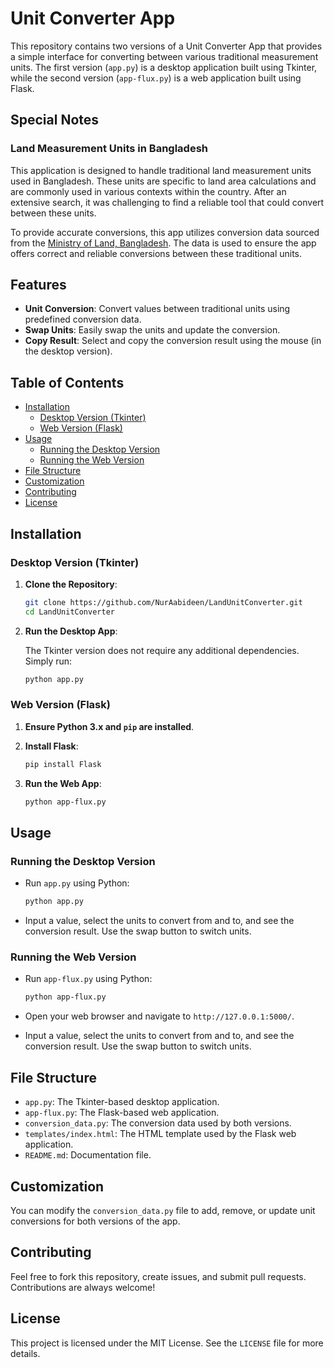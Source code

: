# Unit Converter App

This repository contains two versions of a Unit Converter App that provides a simple interface for converting between various traditional measurement units. The first version (`app.py`) is a desktop application built using Tkinter, while the second version (`app-flux.py`) is a web application built using Flask.

## Special Notes

### Land Measurement Units in Bangladesh

This application is designed to handle traditional land measurement units used in Bangladesh. These units are specific to land area calculations and are commonly used in various contexts within the country. After an extensive search, it was challenging to find a reliable tool that could convert between these units.

To provide accurate conversions, this app utilizes conversion data sourced from the [Ministry of Land, Bangladesh](https://minland.gov.bd/site/page/4e44d7ef-2c36-4483-aa4e-77b294de729c/Land-Measurement-Unit). The data is used to ensure the app offers correct and reliable conversions between these traditional units.

## Features

- **Unit Conversion**: Convert values between traditional units using predefined conversion data.
- **Swap Units**: Easily swap the units and update the conversion.
- **Copy Result**: Select and copy the conversion result using the mouse (in the desktop version).

## Table of Contents

- [Installation](#installation)
  - [Desktop Version (Tkinter)](#desktop-version-tkinter)
  - [Web Version (Flask)](#web-version-flask)
- [Usage](#usage)
  - [Running the Desktop Version](#running-the-desktop-version)
  - [Running the Web Version](#running-the-web-version)
- [File Structure](#file-structure)
- [Customization](#customization)
- [Contributing](#contributing)
- [License](#license)

## Installation

### Desktop Version (Tkinter)

1. **Clone the Repository**:

   ```bash
   git clone https://github.com/NurAabideen/LandUnitConverter.git
   cd LandUnitConverter
   ```

2. **Run the Desktop App**:

   The Tkinter version does not require any additional dependencies. Simply run:

   ```bash
   python app.py
   ```

### Web Version (Flask)

1. **Ensure Python 3.x and `pip` are installed**.

2. **Install Flask**:

   ```bash
   pip install Flask
   ```

3. **Run the Web App**:

   ```bash
   python app-flux.py
   ```

## Usage

### Running the Desktop Version

- Run `app.py` using Python:

  ```bash
  python app.py
  ```

- Input a value, select the units to convert from and to, and see the conversion result. Use the swap button to switch units.

### Running the Web Version

- Run `app-flux.py` using Python:

  ```bash
  python app-flux.py
  ```

- Open your web browser and navigate to `http://127.0.0.1:5000/`.

- Input a value, select the units to convert from and to, and see the conversion result. Use the swap button to switch units.

## File Structure

- `app.py`: The Tkinter-based desktop application.
- `app-flux.py`: The Flask-based web application.
- `conversion_data.py`: The conversion data used by both versions.
- `templates/index.html`: The HTML template used by the Flask web application.
- `README.md`: Documentation file.

## Customization

You can modify the `conversion_data.py` file to add, remove, or update unit conversions for both versions of the app.

## Contributing

Feel free to fork this repository, create issues, and submit pull requests. Contributions are always welcome!

## License

This project is licensed under the MIT License. See the `LICENSE` file for more details.
```

